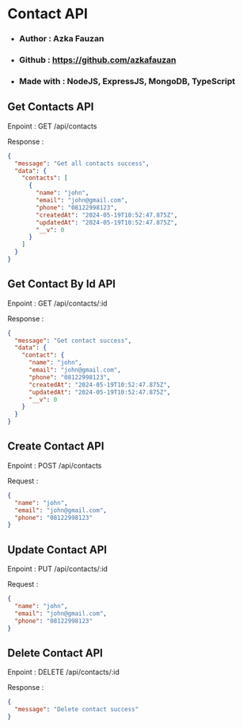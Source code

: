 # Contact API

- ### Author : Azka Fauzan
- ### Github : https://github.com/azkafauzan
- ### Made with : NodeJS, ExpressJS, MongoDB, TypeScript

## Get Contacts API

Enpoint : GET /api/contacts

Response :

```json
{
  "message": "Get all contacts success",
  "data": {
    "contacts": [
      {
        "name": "john",
        "email": "john@gmail.com",
        "phone": "08122998123",
        "createdAt": "2024-05-19T10:52:47.875Z",
        "updatedAt": "2024-05-19T10:52:47.875Z",
        "__v": 0
      }
    ]
  }
}
```

## Get Contact By Id API

Enpoint : GET /api/contacts/:id

Response :

```json
{
  "message": "Get contact success",
  "data": {
    "contact": {
      "name": "john",
      "email": "john@gmail.com",
      "phone": "08122998123",
      "createdAt": "2024-05-19T10:52:47.875Z",
      "updatedAt": "2024-05-19T10:52:47.875Z",
      "__v": 0
    }
  }
}
```

## Create Contact API

Enpoint : POST /api/contacts

Request :

```json
{
  "name": "john",
  "email": "john@gmail.com",
  "phone": "08122998123"
}
```

## Update Contact API

Enpoint : PUT /api/contacts/:id

Request :

```json
{
  "name": "john",
  "email": "john@gmail.com",
  "phone": "08122998123"
}
```

## Delete Contact API

Enpoint : DELETE /api/contacts/:id

Response :

```json
{
  "message": "Delete contact success"
}
```

